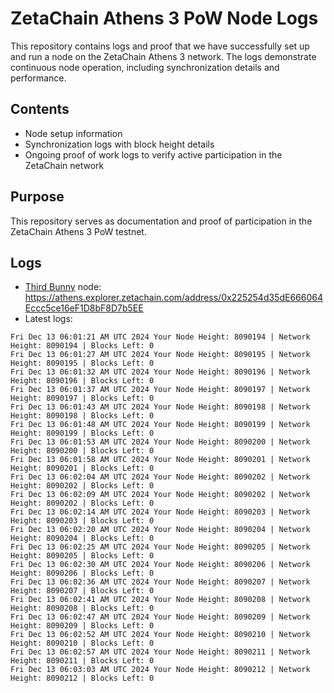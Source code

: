 # ZetaChain Athens 3 PoW Node Logs
This repository contains logs and proof that we have successfully set up and run a node on the ZetaChain Athens 3 network. The logs demonstrate continuous node operation, including synchronization details and performance.

## Contents
- Node setup information
- Synchronization logs with block height details
- Ongoing proof of work logs to verify active participation in the ZetaChain network

## Purpose
This repository serves as documentation and proof of participation in the ZetaChain Athens 3 PoW testnet.

## Logs

- [Third Bunny](https://thirdbunny.xyz/) node: https://athens.explorer.zetachain.com/address/0x225254d35dE666064Eccc5ce16eF1D8bF8D7b5EE
- Latest logs:
```
Fri Dec 13 06:01:21 AM UTC 2024 Your Node Height: 8090194 | Network Height: 8090194 | Blocks Left: 0
Fri Dec 13 06:01:27 AM UTC 2024 Your Node Height: 8090195 | Network Height: 8090195 | Blocks Left: 0
Fri Dec 13 06:01:32 AM UTC 2024 Your Node Height: 8090196 | Network Height: 8090196 | Blocks Left: 0
Fri Dec 13 06:01:37 AM UTC 2024 Your Node Height: 8090197 | Network Height: 8090197 | Blocks Left: 0
Fri Dec 13 06:01:43 AM UTC 2024 Your Node Height: 8090198 | Network Height: 8090198 | Blocks Left: 0
Fri Dec 13 06:01:48 AM UTC 2024 Your Node Height: 8090199 | Network Height: 8090199 | Blocks Left: 0
Fri Dec 13 06:01:53 AM UTC 2024 Your Node Height: 8090200 | Network Height: 8090200 | Blocks Left: 0
Fri Dec 13 06:01:58 AM UTC 2024 Your Node Height: 8090201 | Network Height: 8090201 | Blocks Left: 0
Fri Dec 13 06:02:04 AM UTC 2024 Your Node Height: 8090202 | Network Height: 8090202 | Blocks Left: 0
Fri Dec 13 06:02:09 AM UTC 2024 Your Node Height: 8090202 | Network Height: 8090202 | Blocks Left: 0
Fri Dec 13 06:02:14 AM UTC 2024 Your Node Height: 8090203 | Network Height: 8090203 | Blocks Left: 0
Fri Dec 13 06:02:20 AM UTC 2024 Your Node Height: 8090204 | Network Height: 8090204 | Blocks Left: 0
Fri Dec 13 06:02:25 AM UTC 2024 Your Node Height: 8090205 | Network Height: 8090205 | Blocks Left: 0
Fri Dec 13 06:02:30 AM UTC 2024 Your Node Height: 8090206 | Network Height: 8090206 | Blocks Left: 0
Fri Dec 13 06:02:36 AM UTC 2024 Your Node Height: 8090207 | Network Height: 8090207 | Blocks Left: 0
Fri Dec 13 06:02:41 AM UTC 2024 Your Node Height: 8090208 | Network Height: 8090208 | Blocks Left: 0
Fri Dec 13 06:02:47 AM UTC 2024 Your Node Height: 8090209 | Network Height: 8090209 | Blocks Left: 0
Fri Dec 13 06:02:52 AM UTC 2024 Your Node Height: 8090210 | Network Height: 8090210 | Blocks Left: 0
Fri Dec 13 06:02:57 AM UTC 2024 Your Node Height: 8090211 | Network Height: 8090211 | Blocks Left: 0
Fri Dec 13 06:03:03 AM UTC 2024 Your Node Height: 8090212 | Network Height: 8090212 | Blocks Left: 0
```
